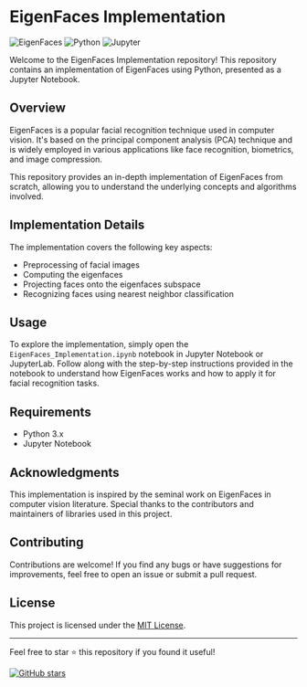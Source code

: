 # EigenFaces Implementation

![EigenFaces](https://img.shields.io/badge/EigenFaces-Implementation-blue.svg)
![Python](https://img.shields.io/badge/Made%20with-Python-blue.svg)
![Jupyter](https://img.shields.io/badge/Made%20with-Jupyter-orange.svg)

Welcome to the EigenFaces Implementation repository! This repository contains an implementation of EigenFaces using Python, presented as a Jupyter Notebook.

## Overview

EigenFaces is a popular facial recognition technique used in computer vision. It's based on the principal component analysis (PCA) technique and is widely employed in various applications like face recognition, biometrics, and image compression.

This repository provides an in-depth implementation of EigenFaces from scratch, allowing you to understand the underlying concepts and algorithms involved.

## Implementation Details

The implementation covers the following key aspects:

- Preprocessing of facial images
- Computing the eigenfaces
- Projecting faces onto the eigenfaces subspace
- Recognizing faces using nearest neighbor classification

## Usage

To explore the implementation, simply open the `EigenFaces_Implementation.ipynb` notebook in Jupyter Notebook or JupyterLab. Follow along with the step-by-step instructions provided in the notebook to understand how EigenFaces works and how to apply it for facial recognition tasks.

## Requirements

- Python 3.x
- Jupyter Notebook

## Acknowledgments

This implementation is inspired by the seminal work on EigenFaces in computer vision literature. Special thanks to the contributors and maintainers of libraries used in this project.

## Contributing

Contributions are welcome! If you find any bugs or have suggestions for improvements, feel free to open an issue or submit a pull request.

## License

This project is licensed under the [MIT License](LICENSE).

---

Feel free to star ⭐ this repository if you found it useful!

[![GitHub stars](https://img.shields.io/github/stars/<your_username>/<your_repo>.svg?style=social&label=Star)](https://github.com/AviralTripathim22ma012/Eigen_faces_from_scratch/)
